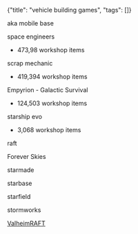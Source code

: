 {"title": "vehicle building games", "tags": []}

aka mobile base

space engineers
* 473,98 workshop items

scrap mechanic
* 419,394 workshop items

Empyrion - Galactic Survival
* 124,503 workshop items

starship evo
* 3,068 workshop items

raft

Forever Skies

starmade

starbase

starfield

stormworks

[ValheimRAFT](https://www.nexusmods.com/valheim/mods/1136)

